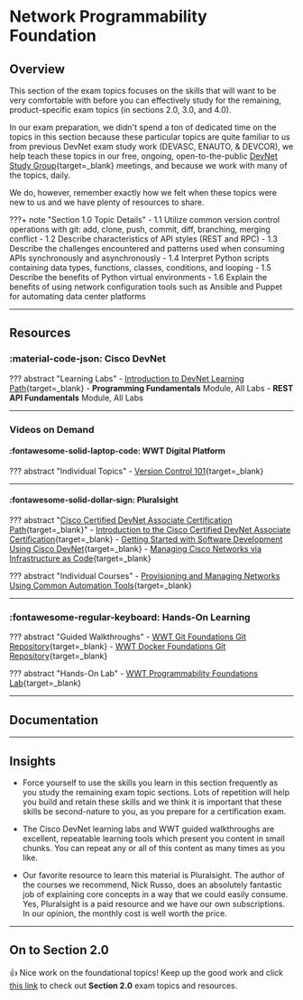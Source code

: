 # Network Programmability Foundation

## Overview

This section of the exam topics focuses on the skills that will want to be very comfortable with before you can effectively study for the remaining, product-specific exam topics (in sections 2.0, 3.0, and 4.0).

In our exam preparation, we didn't spend a ton of dedicated time on the topics in this section because these particular topics are quite familiar to us from previous DevNet exam study work (DEVASC, ENAUTO, & DEVCOR), we help teach these topics in our free, ongoing, open-to-the-public [DevNet Study Group](https://www.wwt.com/community/cisco-devnet-study-groups "WWT DevNet Study Group Community"){target=_blank} meetings, and because we work with many of the topics, daily.

We do, however, remember exactly how we felt when these topics were new to us and we have plenty of resources to share.

???+ note "Section 1.0 Topic Details"
    - 1.1 Utilize common version control operations with git: add, clone, push, commit, diff, branching, merging conflict
    - 1.2 Describe characteristics of API styles (REST and RPC)
    - 1.3 Describe the challenges encountered and patterns used when consuming APIs synchronously and asynchronously
    - 1.4 Interpret Python scripts containing data types, functions, classes, conditions, and looping
    - 1.5 Describe the benefits of Python virtual environments
    - 1.6 Explain the benefits of using network configuration tools such as Ansible and Puppet for automating data center platforms

---

## Resources

### :material-code-json: Cisco DevNet

??? abstract "Learning Labs"
    - [Introduction to DevNet Learning Path](https://developer.cisco.com/learning/tracks/devnet-beginner "Introduction to DevNet Learning Path"){target=_blank}
        - **Programming Fundamentals** Module, All Labs
        - **REST API Fundamentals** Module, All Labs

---

### Videos on Demand

#### :fontawesome-solid-laptop-code: WWT Digital Platform

??? abstract "Individual Topics"
    - [Version Control 101](https://www.wwt.com/video/introduction-to-version-control "Version Control 101"){target=_blank}

---

#### :fontawesome-solid-dollar-sign: Pluralsight

??? abstract "[Cisco Certified DevNet Associate Certification Path](https://www.pluralsight.com/paths/cisco-certified-devnet-associate-devasc-200-901 "Cisco Certified DevNet Associate Certification Path"){target=_blank}"
    - [Introduction to the Cisco Certified DevNet Associate Certification](https://www.pluralsight.com/courses/introduction-cisco-certified-devnet-associate-certification "Introduction to the Cisco Certified DevNet Associate Certification"){target=_blank}
    - [Getting Started with Software Development Using Cisco DevNet](https://www.pluralsight.com/courses/getting-started-software-development-cisco-devnet "Getting Started with Software Development Using Cisco DevNet"){target=_blank}
    - [Managing Cisco Networks via Infrastructure as Code](https://app.pluralsight.com/library/courses/managing-cisco-networks-infrastructure-as-code/table-of-contents "Managing Cisco Networks via Infrastructure as Code"){target=_blank}

??? abstract "Individual Courses"
    - [Provisioning and Managing Networks Using Common Automation Tools](https://www.pluralsight.com/courses/provisioning-managing-networks-common-automation-tools "Provisioning and Managing Networks Using Common Automation Tools"){target=_blank}

---

### :fontawesome-regular-keyboard: Hands-On Learning

??? abstract "Guided Walkthroughs"
    - [WWT Git Foundations Git Repository](https://wwt.github.io/git-foundations/ "WWT Git Foundations Git Repository"){target=_blank}
    - [WWT Docker Foundations Git Repository](https://wwt.github.io/docker-foundations/ "WWT Docker Foundations Git Repository"){target=_blank}

??? abstract "Hands-On Lab"
    - [WWT Programmability Foundations Lab](https://www.wwt.com/lab/programmability-foundations-lab "WWT Programmability Foundations Lab"){target=_blank}

---

## Documentation

---

## Insights

- Force yourself to use the skills you learn in this section frequently as you study the remaining exam topic sections.  Lots of repetition will help you build and retain these skills and we think it is important that these skills be second-nature to you, as you prepare for a certification exam.

- The Cisco DevNet learning labs and WWT guided walkthroughs are excellent, repeatable learning tools which present you content in small chunks.  You can repeat any or all of this content as many times as you like.

- Our favorite resource to learn this material is Pluralsight.  The author of the courses we recommend, Nick Russo, does an absolutely fantastic job of explaining core concepts in a way that we could easily consume.  Yes, Pluralsight is a paid resource and we have our own subscriptions.  In our opinion, the monthly cost is well worth the price.

---

## On to Section 2.0

:thumbsup:  Nice work on the foundational topics!  Keep up the good work and click [this link](section_1.md "Section 1.0") to check out **Section 2.0** exam topics and resources.
